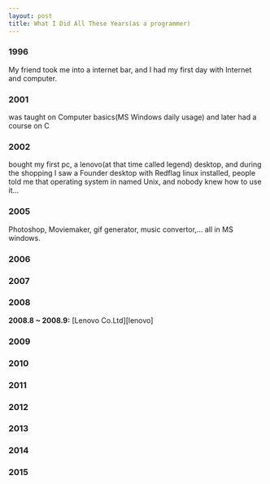 ```yaml
---
layout: post
title: What I Did All These Years(as a programmer)
---
```


### 1996

My friend took me into a internet bar, and I had my first day with Internet
and computer.

### 2001

was taught on Computer basics(MS Windows daily usage) and later had a course
on C

### 2002

bought my first pc, a lenovo(at that time called legend) desktop, and during
the shopping I saw a Founder desktop with Redflag linux installed, people told
me that operating system in named Unix, and nobody knew how to use it...

### 2005

Photoshop, Moviemaker, gif generator, music convertor,... all in MS windows.

### 2006



### 2007



### 2008



__2008.8 ~ 2008.9:__ [Lenovo Co.Ltd][lenovo]



### 2009



### 2010



### 2011



### 2012



### 2013



### 2014



### 2015



